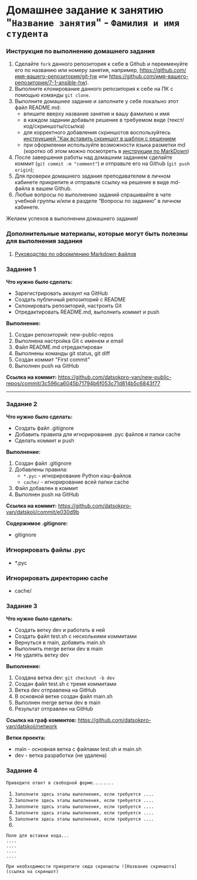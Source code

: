 # Домашнее задание к занятию "`Название занятия`" - `Фамилия и имя студента`


### Инструкция по выполнению домашнего задания

   1. Сделайте `fork` данного репозитория к себе в Github и переименуйте его по названию или номеру занятия, например, https://github.com/имя-вашего-репозитория/git-hw или  https://github.com/имя-вашего-репозитория/7-1-ansible-hw).
   2. Выполните клонирование данного репозитория к себе на ПК с помощью команды `git clone`.
   3. Выполните домашнее задание и заполните у себя локально этот файл README.md:
      - впишите вверху название занятия и вашу фамилию и имя
      - в каждом задании добавьте решение в требуемом виде (текст/код/скриншоты/ссылка)
      - для корректного добавления скриншотов воспользуйтесь [инструкцией "Как вставить скриншот в шаблон с решением](https://github.com/netology-code/sys-pattern-homework/blob/main/screen-instruction.md)
      - при оформлении используйте возможности языка разметки md (коротко об этом можно посмотреть в [инструкции  по MarkDown](https://github.com/netology-code/sys-pattern-homework/blob/main/md-instruction.md))
   4. После завершения работы над домашним заданием сделайте коммит (`git commit -m "comment"`) и отправьте его на Github (`git push origin`);
   5. Для проверки домашнего задания преподавателем в личном кабинете прикрепите и отправьте ссылку на решение в виде md-файла в вашем Github.
   6. Любые вопросы по выполнению заданий спрашивайте в чате учебной группы и/или в разделе “Вопросы по заданию” в личном кабинете.
   
Желаем успехов в выполнении домашнего задания!
   
### Дополнительные материалы, которые могут быть полезны для выполнения задания
1. [Руководство по оформлению Markdown файлов](https://gist.github.com/Jekins/2bf2d0638163f1294637#Code)


### Задание 1

**Что нужно было сделать:**
- Зарегистрировать аккаунт на GitHub
- Создать публичный репозиторий с README
- Склонировать репозиторий, настроить Git
- Отредактировать README.md, выполнить коммит и push

**Выполнение:**
1. Создан репозиторий: new-public-repos
2. Выполнена настройка Git с именем и email
3. Файл README.md отредактирован
4. Выполнены команды git status, git diff
5. Создан коммит "First commit"
6. Выполнен push на GitHub

**Ссылка на коммит:**
https://github.com/datsokpro-van/new-public-repos/commit/3c596ca6045b71794b6f053c71d814b5c6843f77

---

### Задание 2

**Что нужно было сделать:**
- Создать файл .gitignore
- Добавить правила для игнорирования .pyc файлов и папки cache
- Сделать коммит и push

**Выполнение:**
1. Создан файл .gitignore
2. Добавлены правила:
   - `*.pyc` - игнорирование Python кэш-файлов
   - `cache/` - игнорирование всей папки cache
3. Файл добавлен в коммит
4. Выполнен push на GitHub

**Ссылка на коммит:**
https://github.com/datsokpro-van/datskoii/commit/e030d9b

**Содержимое .gitignore:**
- gitignore
### Игнорировать файлы .pyc
- *.pyc

### Игнорировать директорию cache
- cache/

### Задание 3

**Что нужно было сделать:**
- Создать ветку dev и работать в ней
- Создать файл test.sh с несколькими коммитами
- Вернуться в main, добавить main.sh
- Выполнить merge ветки dev в main
- Не удалять ветку dev

**Выполнение:**
1. Создана ветка dev: `git checkout -b dev`
2. Создан файл test.sh с тремя коммитами
3. Ветка dev отправлена на GitHub
4. В основной ветке создан файл main.sh
5. Выполнен merge ветки dev в main
6. Результат отправлен на GitHub

**Ссылка на граф коммитов:**
https://github.com/datsokpro-van/datskoii/network

**Ветки проекта:**
- main - основная ветка с файлами test.sh и main.sh
- dev - ветка разработки (не удалена)
### Задание 4

`Приведите ответ в свободной форме........`

1. `Заполните здесь этапы выполнения, если требуется ....`
2. `Заполните здесь этапы выполнения, если требуется ....`
3. `Заполните здесь этапы выполнения, если требуется ....`
4. `Заполните здесь этапы выполнения, если требуется ....`
5. `Заполните здесь этапы выполнения, если требуется ....`
6. 

```
Поле для вставки кода...
....
....
....
....
```

`При необходимости прикрепитe сюда скриншоты
![Название скриншота](ссылка на скриншот)`
